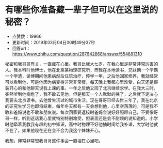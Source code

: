# 有哪些你准备藏一辈子但可以在这里说的秘密？
- 点赞数：19966
- 更新时间：2019年03月04日00时49分37秒
- 回答url：https://www.zhihu.com/question/287642868/answer/554881310
<body>
 <p data-pid="YG-mWciA">秘密和我哥哥有关，一直藏在心里。我哥比我大七岁，在我心里是非常非常厉害的人。我本科时他博士，他在北京某物理研究所，而我在本地读书，兄妹俩一个学霸一个学渣，读博期间他患病然后住院治疗，停学一年，之后他回家修养，我就经常可以看到他，可是他因为病变得非常非常瘦，每天晚上我都心里难受，白天还是假装开心的和他聊天说我上课的事。一年之后他又回了北京继续求学。在我大三时，突然听到他病危了，我不敢去见他。但是那天一个人默默的哭了，之后就下定决心我要去北京读书，去他曾生活过的城市生活。现在哥哥已经去世三年了，我在北京的研究生学习也即将结束。每年冬天都有一天会想到他，心里空落落的。可是我不敢和爸妈说也不敢和朋友说。每次回家要返校时爸妈会说好好照顾自己，不要像哥哥一样，听到这话我心里就特别特别难受，但表面还是会不耐烦的说知道的。小学时他牵着我教我有趣的初中知识，高中时物理不好他抽时间给我补课，大学时他就不在了。如果他现在还在会不会为我这个妹妹开心。</p>
 <p data-pid="rXrSBsbW">我想，非常非常想我哥哥这件事会一直埋在心里吧。</p>
</body>